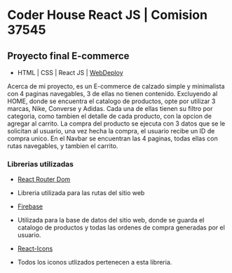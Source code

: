 # Coder House React JS | Comision 37545
## Proyecto final E-commerce

- HTML | CSS | React JS | [WebDeploy](https://levifootwear.netlify.app)

Acerca de mi proyecto, es un E-commerce de calzado simple y minimalista con 4 paginas navegables, 3 de ellas no tienen contenido.
Excluyendo al HOME, donde se encuentra  el catalogo de productos, opte por utilizar 3 marcas, Nike, Converse y Adidas. Cada una de ellas
tienen su filtro por categoria, como tambien el detalle de cada producto, con la opcion de agregar al carrito. La compra del producto se ejecuta
con 3 datos que se le solicitan al usuario, una vez hecha la compra, el usuario recibe un ID de compra unico. En el Navbar se encuentran las 4
paginas, todas ellas con rutas navegables, y tambien el carrito.

### Librerias utilizadas

- [React Router Dom](https://reactrouter.com/en/main)

* Libreria utilizada para las rutas del sitio web

- [Firebase](https://firebase.google.com/?hl=es)

* Utilizada para la base de datos del sitio web, donde se guarda el catalogo de productos y todas las ordenes de compra generadas por el usuario.

- [React-Icons](https://react-icons.github.io/react-icons)

* Todos los iconos utlizados pertenecen a esta libreria.